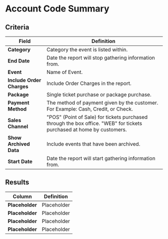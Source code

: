 # Account Code Summary

## Criteria

| **Field** | **Definition** |
| --- | --- |
|  **Category** | Category the event is listed within. |
|  **End Date** | Date the report will stop gathering information from. |
|  **Event** | Name of Event. |
|  **Include Order Charges** | Include Order Charges in the report. |
|  **Package** | Single ticket purchase or package purchase. |
|  **Payment Method** | The method of payment given by the customer. For Example: Cash, Credit, or Check. |
|  **Sales Channel** | "POS" (Point of Sale) for tickets purchased through the box office. "WEB" for tickets purchased at home by customers. |
|  **Show Archived Data** | Include events that have been archived. |
|  **Start Date** | Date the report will start gathering information from.|

## Results

| **Column** | **Definition** |
| --- | --- |
|  **Placeholder** | Placeholder |
|  **Placeholder** | Placeholder |
|  **Placeholder** | Placeholder |
|  **Placeholder** | Placeholder |

